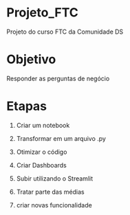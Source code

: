 # Projeto_FTC

Projeto do curso FTC da Comunidade DS

# Objetivo

Responder as perguntas de negócio

# Etapas

1. Criar um notebook

2. Transformar em um arquivo .py

3. Otimizar o código

4. Criar Dashboards

5. Subir utilizando o Streamlit

6. Tratar parte das médias

7. criar novas funcionalidade
